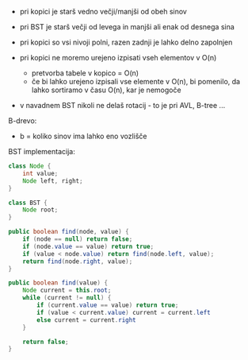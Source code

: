 - pri kopici je starš vedno večji/manjši od obeh sinov
- pri BST je starš večji od levega in manjši ali enak od desnega sina
- pri kopici so vsi nivoji polni, razen zadnji je lahko delno zapolnjen

- pri kopici ne moremo urejeno izpisati vseh elementov v O(n)
	- pretvorba tabele v kopico = O(n)
	- če bi lahko urejeno izpisali vse elemente v O(n), bi pomenilo, da lahko sortiramo v času O(n), kar je nemogoče

- v navadnem BST nikoli ne delaš rotacij - to je pri AVL, B-tree ...

B-drevo:
- b = koliko sinov ima lahko eno vozlišče

BST implementacija:

```java
class Node {
	int value;
	Node left, right;
}

class BST {
	Node root;
}

public boolean find(node, value) {
	if (node == null) return false;
	if (node.value == value) return true;
	if (value < node.value) return find(node.left, value);
	return find(node.right, value);
}

public boolean find(value) {
	Node current = this.root;
	while (current != null) {
		if (current.value == value) return true;
		if (value < current.value) current = current.left
		else current = current.right
	}

	return false;
}
```